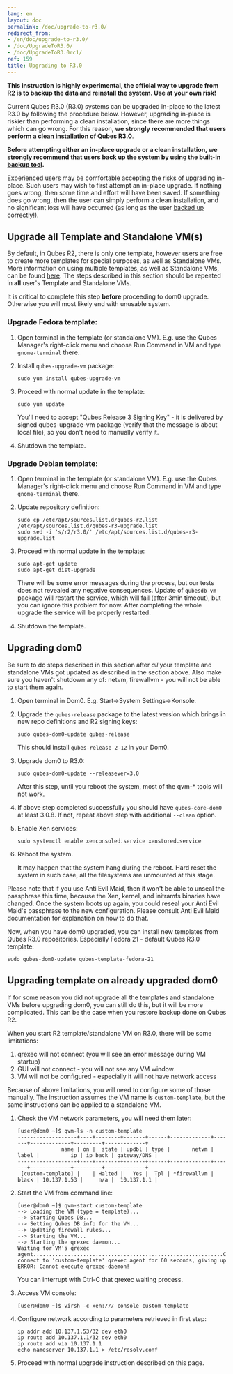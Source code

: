 ```yaml
---
lang: en
layout: doc
permalink: /doc/upgrade-to-r3.0/
redirect_from:
- /en/doc/upgrade-to-r3.0/
- /doc/UpgradeToR3.0/
- /doc/UpgradeToR3.0rc1/
ref: 159
title: Upgrading to R3.0
---
```


**This instruction is highly experimental, the official way to upgrade from R2 is to backup the data and reinstall the system. Use at your own risk!**

Current Qubes R3.0 (R3.0) systems can be upgraded in-place to the latest R3.0 by following the procedure below. However, upgrading in-place is riskier than performing a clean installation, since there are more things which can go wrong. For this reason, **we strongly recommended that users perform a [clean installation](/doc/installation-guide/) of Qubes R3.0**.

**Before attempting either an in-place upgrade or a clean installation, we strongly recommend that users back up the system by using the built-in [backup tool](/doc/backup-restore/).**

Experienced users may be comfortable accepting the risks of upgrading in-place. Such users may wish to first attempt an in-place upgrade. If nothing goes wrong, then some time and effort will have been saved. If something does go wrong, then the user can simply perform a clean installation, and no significant loss will have occurred (as long as the user [backed up](/doc/backup-restore/) correctly!).

## Upgrade all Template and Standalone VM(s)

By default, in Qubes R2, there is only one template, however users are free to create more templates for special purposes, as well as Standalone VMs. More information on using multiple templates, as well as Standalone VMs, can be found [here](/doc/software-update-vm/). The steps described in this section should be repeated in **all** user's Template and Standalone VMs.

It is critical to complete this step **before** proceeding to dom0 upgrade. Otherwise you will most likely end with unusable system.

### Upgrade Fedora template:

1. Open terminal in the template (or standalone VM). E.g. use the Qubes Manager's right-click menu and choose Run Command in VM and type `gnome-terminal` there.
2. Install `qubes-upgrade-vm` package:

    ```
    sudo yum install qubes-upgrade-vm
    ```

3. Proceed with normal update in the template:

    ```
    sudo yum update
    ```

    You'll need to accept "Qubes Release 3 Signing Key" - it is delivered by signed qubes-upgrade-vm package (verify that the message is about local file), so you don't need to manually verify it.

4. Shutdown the template.

### Upgrade Debian template:

1. Open terminal in the template (or standalone VM). E.g. use the Qubes Manager's right-click menu and choose Run Command in VM and type `gnome-terminal` there.
2. Update repository definition:

    ```
    sudo cp /etc/apt/sources.list.d/qubes-r2.list
    /etc/apt/sources.list.d/qubes-r3-upgrade.list
    sudo sed -i 's/r2/r3.0/' /etc/apt/sources.list.d/qubes-r3-upgrade.list
    ```

3. Proceed with normal update in the template:

    ```
    sudo apt-get update
    sudo apt-get dist-upgrade
    ```

    There will be some error messages during the process, but our tests does
    not revealed any negative consequences.
    Update of `qubesdb-vm` package will restart the service, which will fail
    (after 3min timeout), but you can ignore this problem for now. After
    completing the whole upgrade the service will be properly restarted.

4. Shutdown the template.

## Upgrading dom0

Be sure to do steps described in this section after *all* your template and standalone VMs got updated as described in the section above. Also make sure you haven't shutdown any of: netvm, firewallvm - you will not be able to start them again.

1. Open terminal in Dom0. E.g. Start-\>System Settings-\>Konsole.
2. Upgrade the `qubes-release` package to the latest version which brings in new repo definitions and R2 signing keys:

    ```
    sudo qubes-dom0-update qubes-release
    ```

    This should install `qubes-release-2-12` in your Dom0.

3. Upgrade dom0 to R3.0:

    ```
    sudo qubes-dom0-update --releasever=3.0
    ```

    After this step, until you reboot the system, most of the qvm-* tools will not work.

4. If above step completed successfully you should have `qubes-core-dom0` at least 3.0.8. If not, repeat above step with additional `--clean` option.

5. Enable Xen services:

    ```      
    sudo systemctl enable xenconsoled.service xenstored.service
    ```

6. Reboot the system.
    
    It may happen that the system hang during the reboot. Hard reset the system in such case, all the filesystems are unmounted at this stage.

Please note that if you use Anti Evil Maid, then it won't be able to unseal the passphrase this time, because the Xen, kernel, and initramfs binaries have changed. Once the system boots up again, you could reseal your Anti Evil Maid's passphrase to the new configuration. Please consult Anti Evil Maid documentation for explanation on how to do that.

Now, when you have dom0 upgraded, you can install new templates from Qubes R3.0 repositories. Especially Fedora 21 - default Qubes R3.0 template:

```
sudo qubes-dom0-update qubes-template-fedora-21
```

## Upgrading template on already upgraded dom0

If for some reason you did not upgrade all the templates and standalone VMs before upgrading dom0, you can still do this, but it will be more complicated. This can be the case when you restore backup done on Qubes R2.

When you start R2 template/standalone VM on R3.0, there will be some limitations:

1. qrexec will not connect (you will see an error message during VM startup)
2. GUI will not connect - you will not see any VM window
3. VM will not be configured - especially it will not have network access

Because of above limitations, you will need to configure some of those manually. The instruction assumes the VM name is `custom-template`, but the same instructions can be applied to a standalone VM.

1. Check the VM network parameters, you will need them later:

    ```shell_session
    [user@dom0 ~]$ qvm-ls -n custom-template
    -------------------+----+--------+-------+------+-------------+-------+-------------+---------+-------------+
                  name | on |  state | updbl | type |       netvm | label |          ip | ip back | gateway/DNS |
    -------------------+----+--------+-------+------+-------------+-------+-------------+---------+-------------+
     [custom-template] |    | Halted |   Yes |  Tpl | *firewallvm | black | 10.137.1.53 |     n/a |  10.137.1.1 |
    ```

2. Start the VM from command line:

    ```shell_session
    [user@dom0 ~]$ qvm-start custom-template
    --> Loading the VM (type = template)...
    --> Starting Qubes DB...
    --> Setting Qubes DB info for the VM...
    --> Updating firewall rules...
    --> Starting the VM...
    --> Starting the qrexec daemon...
    Waiting for VM's qrexec agent.............................................................Cannot connect to 'custom-template' qrexec agent for 60 seconds, giving up
    ERROR: Cannot execute qrexec-daemon!
    ```

    You can interrupt with Ctrl-C that qrexec waiting process.

3. Access VM console:

    ```
    [user@dom0 ~]$ virsh -c xen:/// console custom-template
    ```

4. Configure network according to parameters retrieved in first step:

    ```
    ip addr add 10.137.1.53/32 dev eth0
    ip route add 10.137.1.1/32 dev eth0
    ip route add via 10.137.1.1
    echo nameserver 10.137.1.1 > /etc/resolv.conf
    ```

5. Proceed with normal upgrade instruction described on this page.
